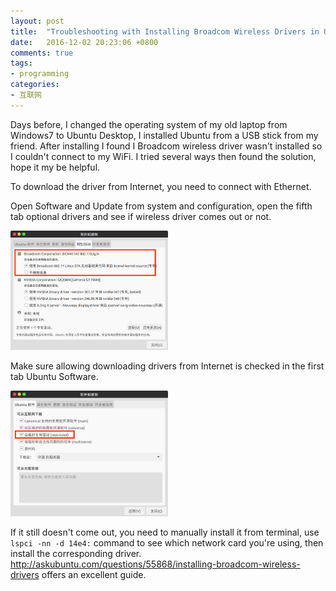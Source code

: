 ```yaml
---
layout: post
title:  "Troubleshooting with Installing Broadcom Wireless Drivers in Ubuntu Desktop"
date:   2016-12-02 20:23:06 +0800
comments: true
tags:
- programming
categories:
- 互联网
---
```


Days before, I changed the operating system of my old laptop from Windows7 to Ubuntu Desktop, I installed Ubuntu from a USB stick from my friend. After installing I found I Broadcom wireless driver wasn't installed so I couldn't connect to my WiFi. I tried several ways then found the solution, hope it my be helpful.

To download the driver from Internet, you need to connect with Ethernet.


Open Software and Update from system and configuration, open the fifth tab optional drivers and see if wireless driver comes out or not.


<img src="/img/ubuntu1.png" style="height:50%;width:50%;">

Make sure allowing downloading drivers from Internet is checked in the first tab Ubuntu Software.


<img src="/img/ubuntu2.png" style="height:50%;width:50%;">


If it still doesn't come out, you need to manually install it from terminal, use `lspci -nn -d 14e4:` command to see which network card you're using, then install the corresponding driver. <a href="http://askubuntu.com/questions/55868/installing-broadcom-wireless-drivers">http://askubuntu.com/questions/55868/installing-broadcom-wireless-drivers</a> offers an excellent guide.
